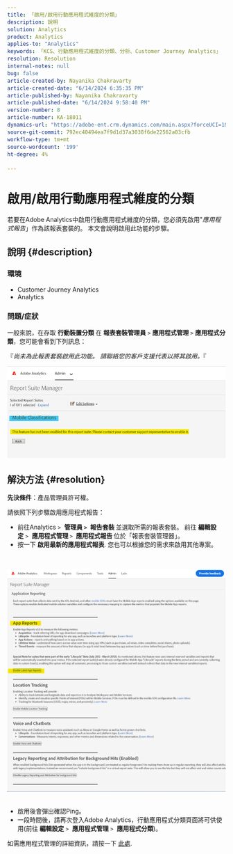 ```yaml
---
title: 「啟用/啟用行動應用程式維度的分類」
description: 說明
solution: Analytics
product: Analytics
applies-to: "Analytics"
keywords: 「KCS、行動應用程式維度的分類、分析、Customer Journey Analytics」
resolution: Resolution
internal-notes: null
bug: false
article-created-by: Nayanika Chakravarty
article-created-date: "6/14/2024 6:35:35 PM"
article-published-by: Nayanika Chakravarty
article-published-date: "6/14/2024 9:58:40 PM"
version-number: 8
article-number: KA-18011
dynamics-url: "https://adobe-ent.crm.dynamics.com/main.aspx?forceUCI=1&pagetype=entityrecord&etn=knowledgearticle&id=714082dd-7c2a-ef11-840b-6045bd006704"
source-git-commit: 792ec40494ea7f9d1d37a3038f6de22562a03cfb
workflow-type: tm+mt
source-wordcount: '199'
ht-degree: 4%

---
```


# 啟用/啟用行動應用程式維度的分類


若要在Adobe Analytics中啟用行動應用程式維度的分類，您必須先啟用&quot;*應用程式報告*」作為該報表套裝的。 本文會說明啟用此功能的步驟。

## 說明 {#description}


### <b>環境</b>

- Customer Journey Analytics
- Analytics




### <b>問題/症狀</b>

一般來說，在存取 <b>行動裝置分類</b> 在 <b>報表套裝管理員</b> `>`  <b>應用程式管理 </b>`>`  <b>應用程式分類</b>，您可能會看到下列訊息：

『*尚未為此報表套裝啟用此功能。 請聯絡您的客戶支援代表以將其啟用。*『

![](assets/___754082dd-7c2a-ef11-840b-6045bd006704___.png)


## 解決方法 {#resolution}


<b>先決條件</b>：產品管理員許可權。

請依照下列步驟啟用應用程式報告：

- 前往Analytics `>`  <b>管理員 `>` </b> <b>報告套裝 </b>並選取所需的報表套裝。 前往 <b>編輯設定</b> `>`  <b>應用程式管理 </b>`>` <b> 應用程式報告 </b>位於「報表套裝管理器」。
- 按一下 <b>啟用最新的應用程式報表</b>. 您也可以根據您的需求來啟用其他專案。

<br> <br>![](assets/0ae3ca9c-b68f-ec11-b400-00224804a35d.png)
 
- 啟用後會彈出確認Ping。
- 一段時間後，請再次登入Adobe Analytics，行動應用程式分類頁面將可供使用(前往 <b>編輯設定</b> `>`  <b>應用程式管理</b> `>`  <b>應用程式分類</b>)。


如需應用程式管理的詳細資訊，請按一下 [此處](https://experienceleague.adobe.com/docs/analytics/admin/admin-tools/manage-report-suites/edit-report-suite/app-management/app-reporting.html).
